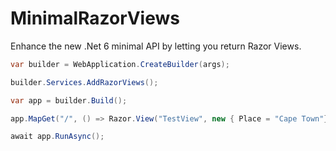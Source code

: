 # MinimalRazorViews

Enhance the new .Net 6 minimal API by letting you return Razor Views.

```csharp
var builder = WebApplication.CreateBuilder(args);

builder.Services.AddRazorViews();

var app = builder.Build();

app.MapGet("/", () => Razor.View("TestView", new { Place = "Cape Town"}, app));

await app.RunAsync();
```